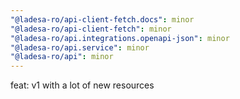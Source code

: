 ```yaml
---
"@ladesa-ro/api-client-fetch.docs": minor
"@ladesa-ro/api-client-fetch": minor
"@ladesa-ro/api.integrations.openapi-json": minor
"@ladesa-ro/api.service": minor
"@ladesa-ro/api": minor
---
```


feat: v1 with a lot of new resources
